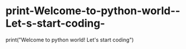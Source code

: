 # print-Welcome-to-python-world--Let-s-start-coding-
print("Welcome to python world! Let's start coding")
